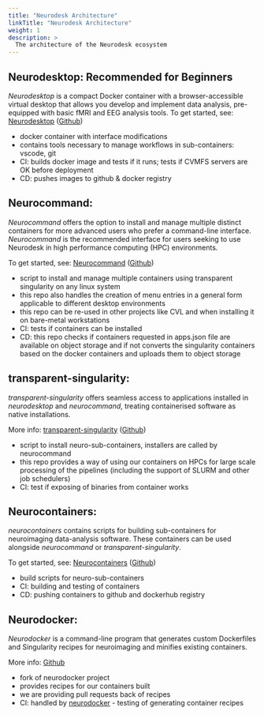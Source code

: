 ```yaml
---
title: "Neurodesk Architecture"
linkTitle: "Neurodesk Architecture"
weight: 1
description: >
  The architecture of the Neurodesk ecosystem
---
```


## Neurodesktop: Recommended for Beginners
_Neurodesktop_ is a compact Docker container with a browser-accessible virtual desktop that allows you develop and implement data analysis, pre-equipped with basic fMRI and EEG analysis tools.
To get started, see: [Neurodesktop](/docs/getting-started/neurodesktop/) ([Github](https://github.com/NeuroDesk/neurodesktop))
* docker container with interface modifications
* contains tools necessary to manage workflows in sub-containers: vscode, git
* CI: builds docker image and tests if it runs; tests if CVMFS servers are OK before deployment
* CD: pushes images to github & docker registry 

## Neurocommand: 

_Neurocommand_ offers the option to install and manage multiple distinct containers for more advanced users who prefer a command-line interface. _Neurocommand_ is the recommended interface for users seeking to use Neurodesk in high performance computing (HPC) environments. 

To get started, see: [Neurocommand](/docs/getting-started/neurocommand/) ([Github](https://github.com/NeuroDesk/neurocommand))
* script to install and manage multiple containers using transparent singularity on any linux system
* this repo also handles the creation of menu entries in a general form applicable to different desktop environments
* this repo can be re-used in other projects like CVL and when installing it on bare-metal workstations
* CI: tests if containers can be installed
* CD: this repo checks if containers requested in apps.json file are available on object storage and if not converts the singularity containers based on the docker containers and uploads them to object storage 

## transparent-singularity: 
_transparent-singularity_ offers seamless access to applications installed in _neurodesktop_ and _neurocommand_, treating containerised software as native installations. 

More info: [transparent-singularity](/developers/architecture/transparent_singularity) ([Github](https://github.com/NeuroDesk/transparent-singularity))
* script to install neuro-sub-containers, installers are called by neurocommand 
* this repo provides a way of using our containers on HPCs for large scale processing of the pipelines (including the support of SLURM and other job schedulers)
* CI: test if exposing of binaries from container works

## Neurocontainers: 
_neurocontainers_ contains scripts for building sub-containers for neuroimaging data-analysis software. These containers can be used alongside _neurocommand_ or _transparent-singularity_. 

To get started, see: [Neurocontainers](/docs/getting-started/neurocontainers/) ([Github](https://github.com/NeuroDesk/neurocontainers))
* build scripts for neuro-sub-containers 
* CI: building and testing of containers 
* CD: pushing containers to github and dockerhub registry

## Neurodocker: 
_Neurodocker_ is a command-line program that generates custom Dockerfiles and Singularity recipes for neuroimaging and minifies existing containers.  

More info: [Github](https://github.com/NeuroDesk/neurodocker)
* fork of neurodocker project
* provides recipes for our containers built 
* we are providing pull requests back of recipes
* CI: handled by [neurodocker](https://github.com/ReproNim/neurodocker) - testing of generating container recipes


